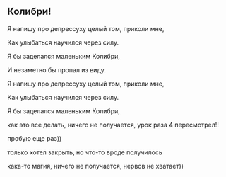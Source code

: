 ## Колибри!


Я напишу про депрессуху целый том, приколи мне,

Как улыбаться научился через силу.

Я бы заделался маленьким Колибри,

И незаметно бы пропал из виду.


Я напишу про депрессуху целый том, приколи мне,

Как улыбаться научился через силу.

Я бы заделался маленьким Колибри,

как это все делать, ничего не получается, урок раза 4 пересмотрел!!

пробую еще раз))

только хотел закрыть, но что-то вроде получилось

кака-то магия, ничего не получается, нервов не хватает))